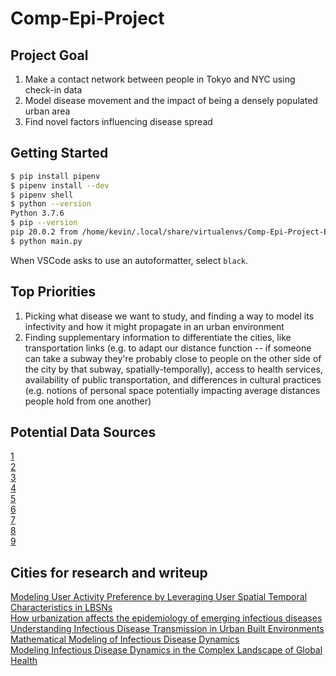 # Comp-Epi-Project

## Project Goal

1. Make a contact network between people in Tokyo and NYC using check-in data 
2. Model disease movement and the impact of being a densely populated urban area
3. Find novel factors influencing disease spread

## Getting Started

```bash
$ pip install pipenv
$ pipenv install --dev
$ pipenv shell
$ python --version
Python 3.7.6
$ pip --version
pip 20.0.2 from /home/kevin/.local/share/virtualenvs/Comp-Epi-Project-EMfCM2jV/lib/python3.7/site-packages/pip (python 3.7)
$ python main.py
```

When VSCode asks to use an autoformatter, select `black`.

## Top Priorities

1. Picking what disease we want to study, and finding a way to model its infectivity and how it might propagate in an urban environment
2. Finding supplementary information to differentiate the cities, like transportation links (e.g. to adapt our distance function -- if someone can take a subway they're probably close to people on the other side of the city by that subway, spatially-temporally), access to health services, availability of public transportation, and differences in cultural practices (e.g. notions of personal space potentially impacting average distances people hold from one another)

## Potential Data Sources

[1](https://data.cityofnewyork.us/City-Government/Neighborhood-Tabulation-Areas-NTA-/cpf4-rkhq)  
[2](https://journals.plos.org/plosone/article?id=10.1371/journal.pone.0016591)  
[3](https://data.cityofnewyork.us/City-Government/Census-Demographics-at-the-Neighborhood-Tabulation/rnsn-acs2)  
[4](https://sites.google.com/site/yangdingqi/home/foursquare-dataset#h.p_ID_46)  
[5](https://data.cityofnewyork.us/Health/NYC-Health-Hospitals-Facilities-2011/ymhw-9cz9)  
[6](https://profiles.health.ny.gov/hospital/bed_type/Intensive+Care+Beds)  
[7](https://www.ncbi.nlm.nih.gov/pmc/articles/PMC3034199/)  
[8](https://public.tableau.com/profile/nyc.health#!/vizhome/NewYorkCityNeighborhoodHealthAtlas/Home)  
[9](https://www.ncbi.nlm.nih.gov/books/NBK126700/)  



## Cities for research and writeup

[Modeling User Activity Preference by Leveraging User Spatial Temporal Characteristics in LBSNs](http://www-public.imtbs-tsp.eu/~zhang_da/pub/TSMC_YANG_2014.pdf)  
[How urbanization affects the epidemiology of emerging infectious diseases](https://www.ncbi.nlm.nih.gov/pmc/articles/PMC4481042/?fbclid=IwAR15JlnpUVCxCTK5mL7Q1xE1J2Npcuq8xar8zCPTaP_fHQksJakGq3d-LJw)  
[Understanding Infectious Disease Transmission in Urban Built Environments](https://www.ncbi.nlm.nih.gov/books/NBK507339/?fbclid=IwAR2_IiTsDD-nAapQjVdXc9H0z0e4qWeTEdW-yr_ni-EdkbSjNNX10NDYWQI)
[Mathematical Modeling of Infectious Disease Dynamics](https://www.ncbi.nlm.nih.gov/pmc/articles/PMC3710332/?fbclid=IwAR36rvyQojKs3p_isAxXUnZDBsmKBt3kH9vaun5H4ap_8G19PsaqaIYULOo)  
[Modeling Infectious Disease Dynamics in the Complex Landscape of Global Health](https://www.ncbi.nlm.nih.gov/pmc/articles/PMC4445966/?fbclid=IwAR0O_RMJnFphmZk2gvhLa3eduuT_gzYJFcyxrvP_R07sVfFY3baE-aDut2Q)  

